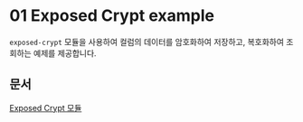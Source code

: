 # 01 Exposed Crypt example

`exposed-crypt` 모듈을 사용하여 컬럼의 데이터를 암호화하여 저장하고, 복호화하여 조회하는 예제를 제공합니다. 

## 문서

[Exposed Crypt 모듈](https://debop.notion.site/Exposed-Crypt-1c32744526b0802da419d5ce74d2c5f3)
